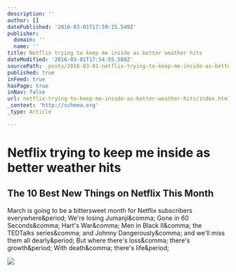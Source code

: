 ```yaml
---
description: ''
author: []
datePublished: '2016-03-01T17:59:15.549Z'
publisher:
  domain: ''
  name: ''
title: Netflix trying to keep me inside as better weather hits
dateModified: '2016-03-01T17:54:55.580Z'
sourcePath: _posts/2016-03-01-netflix-trying-to-keep-me-inside-as-better-weather-hits.md
published: true
inFeed: true
hasPage: true
inNav: false
url: netflix-trying-to-keep-me-inside-as-better-weather-hits/index.html
_context: 'http://schema.org'
_type: Article

---
```

# Netflix trying to keep me inside as better weather hits

<article style=""><h1>The 10 Best New Things on Netflix This Month</h1><p>March is going to be a bittersweet month for Netflix subscribers everywhere&amp;period; We're losing Jumanji&amp;comma; Gone in 60 Seconds&amp;comma; Hart's War&amp;comma; Men in Black II&amp;comma; the TEDTalks series&amp;comma; and Johnny Dangerously&amp;comma; and we'll miss them all dearly&amp;period; But where there's loss&amp;comma; there's growth&amp;period; With death&amp;comma; there's life&amp;period;</p><img src="http://coolmaterial.com/wp-content/uploads/2016/02/comingtonetflixheader.jpg" /></article>